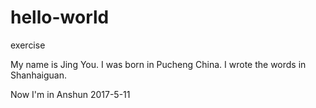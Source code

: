 # hello-world
exercise

My name is Jing You. I was born in Pucheng China. I wrote the words in Shanhaiguan.

Now I'm in Anshun 2017-5-11
